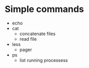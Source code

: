 Simple commands
===============

- echo
- cat
	- concatenate files
	- read file
- less
	- pager
- ps
	- list running processess

